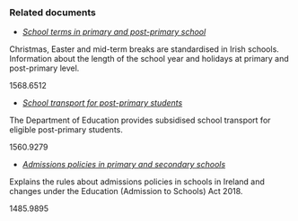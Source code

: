 ###  Related documents

  * [ _School terms in primary and post-primary school_ ](/en/education/primary-and-post-primary-education/attendance-and-discipline-in-schools/school-terms-in-primary-and-postprimary/)

Christmas, Easter and mid-term breaks are standardised in Irish schools.
Information about the length of the school year and holidays at primary and
post-primary level.

1568.6512

  * [ _School transport for post-primary students_ ](/en/education/primary-and-post-primary-education/going-to-post-primary-school/post-primary-school-transport-scheme/)

The Department of Education provides subsidised school transport for eligible
post-primary students.

1560.9279

  * [ _Admissions policies in primary and secondary schools_ ](/en/education/the-irish-education-system/admissions-policies-in-primary-and-secondary-schools/)

Explains the rules about admissions policies in schools in Ireland and changes
under the Education (Admission to Schools) Act 2018.

1485.9895
